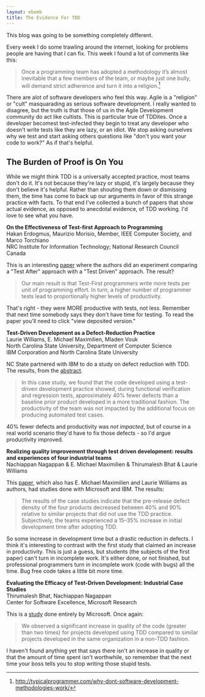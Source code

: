 ```yaml
---
layout: ebomb
title: The Evidence For TDD
---
```


This blog was going to be something completely different.

Every week I do some trawling around the internet, looking for problems people are having that I can fix. This week I found a lot of comments like this:

>Once a programming team has adopted a methodology it’s almost inevitable that a few members of the team, or maybe just one bully, will demand strict adherence and turn it into a religion.[^1]

There are alot of software developers who feel this way. Agile is a "religion" or "cult" masquarading as serious software development. I really wanted to disagree, but the truth is that those of us in the Agile Development community do act like cultists. This is particular true of TDDites. Once a developer becomest test-infected they begin to treat any developer who doesn't write tests like they are lazy, or an idiot. We stop asking ourselves why we test and start asking others questions like "don't you want your code to work?" As if that's helpful.

## The Burden of Proof is On You

While we might think TDD is a universally accepted practice, most teams don't do it. It's not because they're lazy or stupid, it's largely because they don't believe it's helpful. Rather than shouting them down or dismissing them, the time has come to back up our arguments in favor of this strange practice with facts. To that end I've collected a bunch of papers that show actual evidence, as opposed to anecdotal evidence, of TDD working. I'd love to see what you have.

**On the Effectiveness of Test-first Approach to Programming**<br/>
Hakan Erdogmus, Maurizio Morisio, Member, IEEE Computer Society, and Marco Torchiano<br/>
NRC Institute for Information Technology; National Research Council Canada

This is an interesting [paper](http://nparc.cisti-icist.nrc-cnrc.gc.ca/npsi/ctrl?action=shwart&index=an&req=5763742&lang=en) where the authors did an experiment comparing a "Test After" approach with a "Test Driven" approach. The result?

> Our main result is that Test-First programmers write more tests per unit of programming effort. In turn, a higher number of programmer tests lead to proportionally higher levels of productivity.

That's right - they were MORE productive with tests, not less. Remember that next time somebody says they don't have time for testing. To read the paper you'll need to click "view deposited version."

**Test-Driven Development as a Defect-Reduction Practice**<br/>
Laurie Williams, E. Michael Maximilien, Mladen Vouk<br/>
North Carolina State University, Department of Computer Science<br/>
IBM Corporation and North Carolina State University<br/>

NC State partnered with IBM to do a study on defect reduction with TDD. The results, from the [abstract](http://collaboration.csc.ncsu.edu/laurie/Papers/williamsltestDrivenDevelopment.pdf).

>In this case study, we found that the code developed using a test-driven development practice showed, during functional verification and regression tests, approximately 40% fewer defects than a baseline prior product developed in a more traditional fashion.  The productivity of the team was not impacted by the additional focus on producing automated test cases.

40% fewer defects and productivity was _not impacted_, but of course in a real world scenario they'd have to fix those defects - so I'd argue productivity improved.

**Realizing quality improvement through test driven development: results and experiences of four industrial teams**<br/>
Nachiappan Nagappan & E. Michael Maximilien & Thirumalesh Bhat & Laurie Williams<br/>

This [paper](http://research.microsoft.com/en-us/groups/ese/nagappan_tdd.pdf), which also has E. Michael Maximilien and Laurie Williams as authors, had studies done with Microsoft and IBM. The results:

>The results of the case studies indicate that the pre-release defect density of the four products decreased between 40% and 90% relative to similar projects that did not use the TDD practice. Subjectively, the teams experienced a 15–35% increase in initial development time after adopting TDD.

So some increase in development time but a drastic reduction in defects. I think it's interesting to contrast with the first study that claimed an increase in productivity. This is just a guess, but students (the subjects of the first paper) can't turn in incomplete work. It's either done, or not finished, but professional programmers turn in incomplete work (code with bugs) all the time. Bug free code takes a little bit more time.

**Evaluating the Efficacy of Test-Driven Development: Industrial Case Studies**<br/>
Thirumalesh Bhat, Nachiappan Nagappan<br/>
Center for Software Excellence, Microsoft Research

This is a [study](http://www.msr-waypoint.com/en-us/groups/ese/fp17288-bhat.pdf) done entirely by Microsoft. Once again:

>We observed a significant increase in quality of the code (greater than two times) for projects developed using TDD compared to similar projects developed in the same organization in a non-TDD fashion.

I haven't found anything yet that says there isn't an increase in quality or that the amount of time spent isn't worthwhile, so remember that the next time your boss tells you to stop writing those stupid tests.

[^1]: http://typicalprogrammer.com/why-dont-software-development-methodologies-work/
